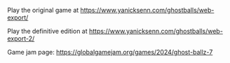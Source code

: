 Play the original game at https://www.yanicksenn.com/ghostballs/web-export/

Play the definitive edition at https://www.yanicksenn.com/ghostballs/web-export-2/

Game jam page: https://globalgamejam.org/games/2024/ghost-ballz-7
